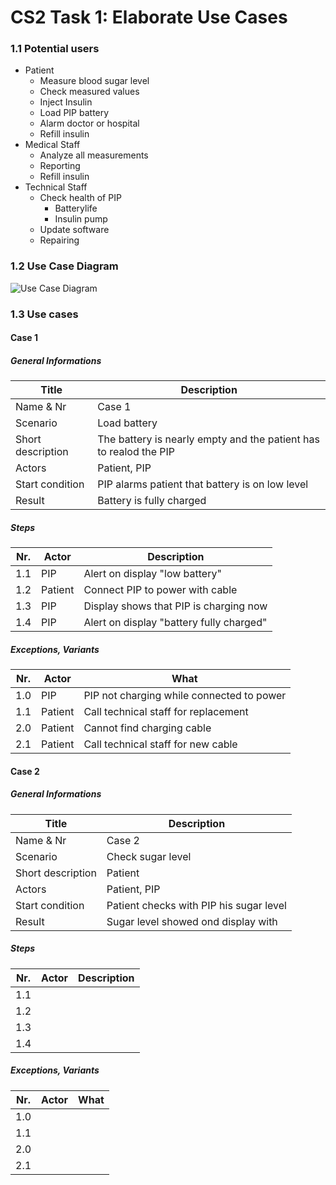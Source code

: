 # CS2 Task 1: Elaborate Use Cases
### 1.1 Potential users
 - Patient
    * Measure blood sugar level
    * Check measured values
    * Inject Insulin
    * Load PIP battery
    * Alarm doctor or hospital
    * Refill insulin
 - Medical Staff
    * Analyze all measurements
    * Reporting
    * Refill insulin
 - Technical Staff
    * Check health of PIP
        * Batterylife
        * Insulin pump
    * Update software
    * Repairing
	
### 1.2 Use Case Diagram
![Use Case Diagram](https://raw.githubusercontent.com/jan75/ch.bfh.bti7081.s2017.yellow/CS2_Task1_Diagram/doc/media/CS2_Task1_UseCaseDiagram.png)

### 1.3 Use cases
#### Case 1
##### General Informations
|       Title       |   Description | 
| -------------     | ------------  |
| Name & Nr         | Case 1        |
| Scenario          | Load battery  |
| Short description | The battery is nearly empty and the patient has to realod the PIP | 
| Actors            | Patient, PIP  | 
| Start condition   | PIP alarms patient that battery is on low level   | 
| Result            | Battery is fully charged  |

##### Steps
| Nr.      | Actor         | Description  |
| ------   | ------------- | -----        |
| 1.1      | PIP           | Alert on display "low battery" |
| 1.2      | Patient       | Connect PIP to power with cable |
| 1.3      | PIP           | Display shows that PIP is charging now |
| 1.4      | PIP           | Alert on display "battery fully charged" |


##### Exceptions, Variants
| Nr.   | Actor             | What         |
| ----- | -------------     | -----             |  
| 1.0   | PIP               | PIP not charging while connected to power |
| 1.1   | Patient           | Call technical staff for replacement |
| 2.0   | Patient           | Cannot find charging cable    |
| 2.1   | Patient           | Call technical staff for new cable    |


#### Case 2
##### General Informations
|       Title       |   Description | 
| -------------     | ------------  |
| Name & Nr         | Case 2        |
| Scenario          | Check sugar level  |
| Short description | Patient | 
| Actors            | Patient, PIP  | 
| Start condition   | Patient checks with PIP his sugar level   | 
| Result            | Sugar level showed ond display with   |

##### Steps
| Nr.    | Actor         | Description  |
| ------ | ------------- | -----        |
| 1.1    |               | |
| 1.2    |               | |
| 1.3    |               | |
| 1.4    |               | |


##### Exceptions, Variants
| Nr.   | Actor             | What         |
| ----- | -------------     | -----        |  
| 1.0   |                   |  |
| 1.1   |                   |  |
| 2.0   |                   |  |
| 2.1   |                   |  |